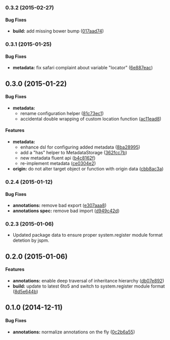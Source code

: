 ### 0.3.2 (2015-02-27)


#### Bug Fixes

* **build:** add missing bower bump ([017aad74](https://github.com/aurelia/metadata/commit/017aad746538ae3f65955e370b57f260946ed01b))


### 0.3.1 (2015-01-25)


#### Bug Fixes

* **metadata:** fix safari complaint about variable "locator" ([6e887eac](https://github.com/aurelia/metadata/commit/6e887eac6eb4a7cd74b3b87080c6169d180cfa8e))


## 0.3.0 (2015-01-22)


#### Bug Fixes

* **metadata:**
  * rename configuration helper ([81c73ec1](https://github.com/aurelia/metadata/commit/81c73ec13ceeb6f257d6ae7a6ca91a02ed43ddcf))
  * accidental double wrapping of custom location function ([ac11ead8](https://github.com/aurelia/metadata/commit/ac11ead8cdb031c51bf705ea7775108b6f29ddcb))


#### Features

* **metadata:**
  * enhance dsl for configuring added metadata ([8ba28995](https://github.com/aurelia/metadata/commit/8ba2899578cf1353e16f6e695ce93a538153d6bf))
  * add a "has" helper to MetadataStorage ([362fcc7b](https://github.com/aurelia/metadata/commit/362fcc7bfe4793cc2b2c296b33d21a5a6a9e99f8))
  * new metadata fluent api ([b4c8162f](https://github.com/aurelia/metadata/commit/b4c8162f3428b7aa09db4bd8dd01f6a5505bf7ef))
  * re-implement metadata ([ce0304e2](https://github.com/aurelia/metadata/commit/ce0304e2fdc1f2aa69c3146aa9c42a260d868c0e))
* **origin:**  do not alter target object or function with origin data ([cbb8ac3a](https://github.com/aurelia/metadata/commit/cbb8ac3aeb15873232d76a97d1ba97dd8aa63d91))


### 0.2.4 (2015-01-12)


#### Bug Fixes

* **annotations:** remove bad export ([e307aaa8](https://github.com/aurelia/metadata/commit/e307aaa80260b4c674dd6fb577d92be37c297916))
* **annotations spec:** remove bad import ([d949c42d](https://github.com/aurelia/metadata/commit/d949c42d8129829c5168fcf4b861d9e6231af11f))


### 0.2.3 (2015-01-06)

* Updated package data to ensure proper system.register module format detetion by jspm.

## 0.2.0 (2015-01-06)


#### Features

* **annotations:** enable deep traversal of inheritance hierarchy ([db07e892](https://github.com/aurelia/metadata/commit/db07e8920ea880ca16f3edc18afc0c99d79360fa))
* **build:** update to latest 6to5 and switch to system.register module format ([8d5e644b](https://github.com/aurelia/metadata/commit/8d5e644be29f42f27a0bb2d1e7b0ca63893d1735))


## 0.1.0 (2014-12-11)


#### Bug Fixes

* **annotations:** normalize annotations on the fly ([0c2b6a55](https://github.com/aurelia/metadata/commit/0c2b6a55feb08a6f56605dad245a83ce16172035))

